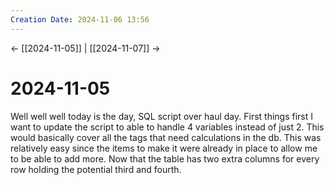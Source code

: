 ```yaml
---
Creation Date: 2024-11-06 13:56
---
```


<- [[2024-11-05]] | [[2024-11-07]]  ->

# 2024-11-05
Well well well today is the day, SQL script over haul day. First things first I want to update the script to able to handle 4 variables instead of just 2. This would basically cover all the tags that need calculations in the db. This was relatively easy since the items to make it were already in place to allow me to be able to add more. Now that the table has two extra columns for every row holding the potential third and fourth. 